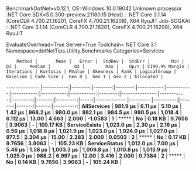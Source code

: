 
BenchmarkDotNet=v0.12.1, OS=Windows 10.0.19042
Unknown processor
.NET Core SDK=5.0.300-preview.21180.15
  [Host]     : .NET Core 3.1.14 (CoreCLR 4.700.21.16201, CoreFX 4.700.21.16208), X64 RyuJIT
  Job-SOGKAI : .NET Core 3.1.14 (CoreCLR 4.700.21.16201, CoreFX 4.700.21.16208), X64 RyuJIT

EvaluateOverhead=True  Server=True  Toolchain=.NET Core 3.1  
Namespace=dotNetTips.Utility.Benchmarks  Categories=Services  

        Method |       Mean |   Error |  StdDev |  StdErr |        Min |         Q1 |     Median |         Q3 |        Max |    Op/s | CI99.9% Margin | Iterations | Kurtosis | MValue | Skewness | Rank | LogicalGroup | Baseline | Code Size |  Gen 0 |  Gen 1 | Gen 2 | Allocated |
-------------- |-----------:|--------:|--------:|--------:|-----------:|-----------:|-----------:|-----------:|-----------:|--------:|---------------:|-----------:|---------:|-------:|---------:|-----:|------------- |--------- |----------:|-------:|-------:|------:|----------:|
   **AllServices** |   **981.9 μs** | **6.11 μs** | **5.10 μs** | **1.42 μs** |   **968.2 μs** |   **980.0 μs** |   **982.1 μs** |   **984.5 μs** |   **990.5 μs** | **1,018.4** |       **6.112 μs** |      **13.00** |    **4.663** |  **2.000** |  **-1.0583** |    **1** |            ***** |       **No** |   **0.18 KB** | **9.7656** | **3.9063** |     **-** | **105.17 KB** |
 **ServiceExists** | **1,023.0 μs** | **2.30 μs** | **2.16 μs** | **0.56 μs** | **1,018.8 μs** | **1,021.9 μs** | **1,023.0 μs** | **1,024.0 μs** | **1,027.0 μs** |   **977.5** |       **2.304 μs** |      **15.00** |    **2.383** |  **2.000** |   **0.0503** |    **2** |            ***** |       **No** |   **0.17 KB** | **9.7656** | **3.9063** |     **-** | **105.23 KB** |
 **ServiceStatus** | **1,012.0 μs** | **7.00 μs** | **5.46 μs** | **1.58 μs** | **1,003.3 μs** | **1,009.8 μs** | **1,010.8 μs** | **1,013.9 μs** | **1,025.0 μs** |   **988.2** |       **6.997 μs** |      **12.00** |    **3.416** |  **2.000** |   **0.7384** |    **2** |            ***** |       **No** |   **0.14 KB** | **9.7656** | **3.9063** |     **-** | **105.24 KB** |
